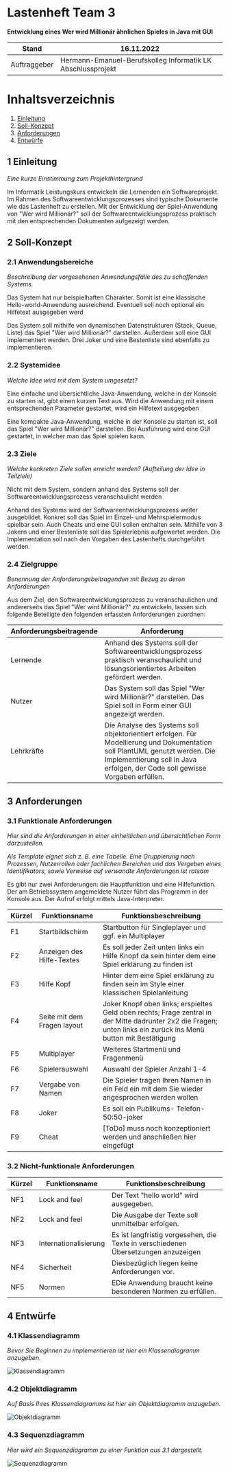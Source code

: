 # Lastenheft Team 3

**Entwicklung eines Wer wird Millionär ähnlichen Spieles in Java mit GUI**

| Stand        | 16.11.2022                                                  |
|--------------|-------------------------------------------------------------|
| Auftraggeber | Hermann-Emanuel-Berufskolleg Informatik LK Abschlussprojekt |

# Inhaltsverzeichnis
1. [Einleitung](#1-einleitung)
2. [Soll-Konzept](#2-soll-konzept)
3. [Anforderungen](#3-anforderungen)
4. [Entwürfe](#4-entwrfe)


## 1 Einleitung
*Eine kurze Einstimmung zum Projekthintergrund*

Im Informatik Leistungskurs entwickeln die Lernenden ein Softwareprojekt. Im Rahmen des
Softwareentwicklungsprozesses sind typische Dokumente wie das Lastenheft zu erstellen. Mit der Entwicklung der Spiel-Anwendung von "Wer wird Millionär?" soll der
Softwareentwicklungsprozess praktisch mit den entsprechenden Dokumenten aufgezeigt werden.

## 2 Soll-Konzept

### 2.1 Anwendungsbereiche
*Beschreibung der vorgesehenen Anwendungsfälle des zu schaffenden Systems.*

Das System hat nur beispielhaften Charakter. Somit ist eine klassische Hello-world-Anwendung ausreichend.
Eventuell soll noch optional ein Hilfetext ausgegeben werd

Das System soll mithilfe von dynamischen Datenstrukturen (Stack, Queue, Liste) das Spiel "Wer wird Millionär?" darstellen.
Außerdem soll eine GUI implementiert werden. Drei Joker und eine Bestenliste sind ebenfalls zu implementieren.

### 2.2 Systemidee
*Welche Idee wird mit dem System umgesetzt?*

Eine einfache und übersichtliche Java-Anwendung, welche in der Konsole zu starten ist, gibt einen kurzen
Text aus. Wird die Anwendung mit einem entsprechenden Parameter gestartet, wird ein Hilfetext
ausgegeben

Eine kompakte Java-Anwendung, welche in der Konsole zu starten ist, soll das Spiel "Wer wird Millionär?" darstellen. 
Bei Ausführung wird eine GUI gestartet, in welcher man das Spiel spielen kann.

### 2.3 Ziele
*Welche konkreten Ziele sollen erreicht werden? (Aufteilung der Idee in Teilziele)*

Nicht mit dem System, sondern anhand des Systems soll der Softwareentwicklungsprozess veranschaulicht
werden

Anhand des Systems wird der Softwareentwicklungsprozess weiter ausgebildet. Konkret soll das Spiel im Einzel- und Mehrspielermodus
spielbar sein. Auch Cheats und eine GUI sollen enthalten sein. Mithilfe von 3 Jokern und einer Bestenliste soll
das Spielerlebnis aufgewertet werden. Die Implementation soll nach den Vorgaben des Lastenhefts durchgeführt werden.

### 2.4 Zielgruppe
*Benennung der Anforderungsbeitragenden mit Bezug zu deren Anforderungen*

Aus dem Ziel, den Softwareentwicklungsprozess zu veranschaulichen und andererseits das Spiel "Wer wird Millionär?" zu entwickeln, lassen sich folgende Beteiligte den folgenden erfassten Anforderungen zuordnen:

| **Anforderungsbeitragende** | **Anforderung**                                                                                                                                                                                              |
|-----------------------------|--------------------------------------------------------------------------------------------------------------------------------------------------------------------------------------------------------------|
| Lernende                    | Anhand des Systems soll der Softwareentwicklungsprozess praktisch veranschaulicht und lösungsorientiertes Arbeiten gefördert werden.                                                                         |
| Nutzer                      | Das System soll das Spiel "Wer wird Millionär?" darstellen. Das Spiel soll in Form einer GUI angezeigt werden.                                                                                               |
| Lehrkräfte                  | Die Analyse des Systems soll objektorientiert erfolgen. Für Modellierung und Dokumentation soll PlantUML genutzt werden. Die Implementierung soll in Java erfolgen, der Code soll gewisse Vorgaben erfüllen. |

## 3 Anforderungen

### 3.1 Funktionale Anforderungen
*Hier sind die Anforderungen in einer einheitlichen
und übersichtlichen Form darzustellen.*

*Als Template eignet sich z. B. eine Tabelle.
Eine Gruppierung nach Prozessen, Nutzerrollen
oder fachlichen Bereichen und das Vergeben
eines Identifikators, sowie Verweise auf verwandte
Anforderungen ist ratsam*

Es gibt nur zwei Anforderungen: die Hauptfunktion und eine Hilfefunktion. Der am Betriebssystem angemeldete Nutzer führt das Programm in der Konsole aus. Der Aufruf erfolgt mittels Java-Interpreter.

| Kürzel | Funktionsname               | Funktionsbeschreibung                                                                                                                                                 |
|--------|-----------------------------|-----------------------------------------------------------------------------------------------------------------------------------------------------------------------|
| F1     | Startbildschirm             | Startbutton für Singleplayer und ggf. ein Multiplayer                                                                                                                 |
| F2     | Anzeigen des Hilfe-Textes   | Es soll jeder Zeit unten links ein Hilfe Knopf da sein hinter dem eine Spiel erklärung zu finden ist                                                                  |
| F3     | Hilfe Kopf                  | Hinter dem eine Spiel erklärung zu finden sein im Style einer klassischen Spielanleitung                                                                              |
| F4     | Seite mit dem Fragen layout | Joker Knopf oben links; erspieltes Geld oben rechts; Frage zentral in der Mitte dadrunter 2x2 die Fragen; <br/>unten links ein zurück ins Menü button mit Bestätigung |
| F5     | Multiplayer                 | Weiteres Startmenü und Fragenmenü                                                                                                                                     |
| F6     | Spielerauswahl              | Auswahl der Spieler Anzahl 1-4                                                                                                                                        |
| F7     | Vergabe von Namen           | Die Spieler tragen Ihren Namen in ein Feld ein mit dem Sie wieder angesprochen werden wollen                                                                          |
| F8     | Joker                       | Es soll ein Publikums- Telefon- 50:50-joker                                                                                                                           |
| F9     | Cheat                       | [ToDo] muss noch konzeptioniert werden und anschließen hier eingefügt                                                                                                 |

### 3.2 Nicht-funktionale Anforderungen

| Kürzel | Funktionsname         | Funktionsbeschreibung                                                              |
|--------|-----------------------|------------------------------------------------------------------------------------|
| NF1    | Lock and feel         | Der Text "hello world" wird ausgegeben.                                            |
| NF2    | Lock and feel         | Die Ausgabe der Texte soll unmittelbar erfolgen.                                   |
| NF3    | Internationalisierung | Es ist langfristig vorgesehen, die Texte in verschiedenen Übersetzungen anzuzeigen |
| NF4    | Sicherheit            | Diesbezüglich liegen keine Anforderungen vor.                                      |
| NF5    | Normen                | EDie Anwendung braucht keine besonderen Normen zu erfüllen.                        |

## 4 Entwürfe

### 4.1 Klassendiagramm
*Bevor Sie Beginnen zu implementieren ist hier ein Klassendiagramm anzugeben.*

![Klassendiagramm](https://www.plantuml.com/plantuml/proxy?cache=no&src=https://raw.githubusercontent.com/HEBK-BGM/dynamische-Datenstrukturen-Team-3/master/doku/lastenheft/Diagramme/Klassendiagramm.puml)

### 4.2 Objektdiagramm
*Auf Basis Ihres Klassendiagramms ist hier ein Objektdiagramm anzugeben.*

![Objektdiagramm](https://www.plantuml.com/plantuml/proxy?cache=no&src=https://raw.githubusercontent.com/HEBK-BGM/dynamische-Datenstrukturen-Team-3/master/doku/lastenheft/Diagramme/Objektdiagramm.puml)

### 4.3 Sequenzdiagramm
*Hier wird ein Sequenzdiagramm zu einer Funktion aus 3.1 dargestellt.*

![Sequenzdiagramm](https://www.plantuml.com/plantuml/proxy?cache=no&src=https://raw.githubusercontent.com/HEBK-BGM/dynamische-Datenstrukturen-Team-3/master/doku/lastenheft/Diagramme/Sequenzdiagramm.puml)